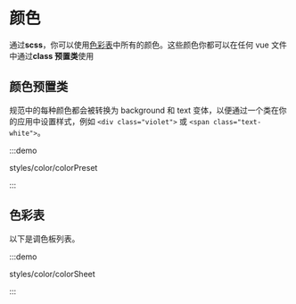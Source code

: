 # 颜色

通过**scss**，你可以使用[色彩表](#色彩表)中所有的颜色。这些颜色你都可以在任何 vue 文件中通过**class 预置类**使用

## 颜色预置类

规范中的每种颜色都会被转换为 background 和 text 变体，以便通过一个类在你的应用中设置样式，例如 `<div class="violet">` 或 `<span class="text-white">`。

:::demo

styles/color/colorPreset

:::

## 色彩表

以下是调色板列表。

:::demo

styles/color/colorSheet

:::
